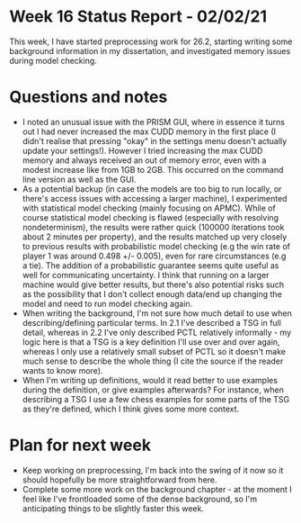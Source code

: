 # Week 16 Status Report - 02/02/21

This week, I have started preprocessing work for 26.2, starting writing some background information in my dissertation, and investigated memory issues during model checking.

# Questions and notes

* I noted an unusual issue with the PRISM GUI, where in essence it turns out I had never increased the max CUDD memory in the first place (I didn't realise that pressing "okay" in the settings menu doesn't actually update your settings!). However I tried increasing the max CUDD memory and always received an out of memory error, even with a modest increase like from 1GB to 2GB. This occurred on the command line version as well as the GUI. 
* As a potential backup (in case the models are too big to run locally, or there's access issues with accessing a larger machine), I experimented with statistical model checking (mainly focusing on APMC). While of course statistical model checking is flawed (especially with resolving nondeterminism), the results were rather quick (100000 iterations took about 2 minutes per property), and the results matched up very closely to previous results with probabilistic model checking (e.g the win rate of player 1 was around 0.498 +/- 0.005), even for rare circumstances (e.g a tie). The addition of a probabilistic guarantee seems quite useful as well for communicating uncertainty. I think that running on a larger machine would give better results, but there's also potential risks such as the possibility that I don't collect enough data/end up changing the model and need to run model checking again.
* When writing the background, I'm not sure how much detail to use when describing/defining particular terms. In 2.1 I've described a TSG in full detail, whereas in 2.2 I've only described PCTL relatively informally - my logic here is that a TSG is a key definition I'll use over and over again, whereas I only use a relatively small subset of PCTL so it doesn't make much sense to describe the whole thing (I cite the source if the reader wants to know more).
* When I'm writing up definitions, would it read better to use examples during the definition, or give examples afterwards? For instance, when describing a TSG I use a few chess examples for some parts of the TSG as they're defined, which I think gives some more context.

# Plan for next week

* Keep working on preprocessing, I'm back into the swing of it now so it should hopefully be more straightforward from here.
* Complete some more work on the background chapter - at the moment I feel like I've frontloaded some of the dense background, so I'm anticipating things to be slightly faster this week.